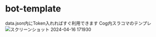 # bot-template
data.json内にToken入れればすぐ利用できます
Cog内スラコマのテンプレ
![スクリーンショット 2024-04-16 171930](https://github.com/Zephyrloa/bot-template/assets/167068222/17e8fb82-4ede-414d-a348-4bbc8a517202)
